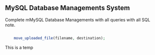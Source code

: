 ## MySQL Database Managements System 
Complete mMySQL Database Managements with all queries with all SQL note. 

``` php

	move_uploaded_file(filename, destination);

```


This is a temp